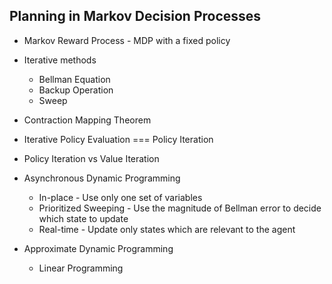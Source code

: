 ## Planning in Markov Decision Processes

* Markov Reward Process - MDP with a fixed policy

* Iterative methods
	* Bellman Equation
	* Backup Operation
	* Sweep

* Contraction Mapping Theorem

* Iterative Policy Evaluation === Policy Iteration

* Policy Iteration vs Value Iteration

* Asynchronous Dynamic Programming
	* In-place - Use only one set of variables
	* Prioritized Sweeping - Use the magnitude of Bellman error to decide which state to update
	* Real-time - Update only states which are relevant to the agent

* Approximate Dynamic Programming
	* Linear Programming